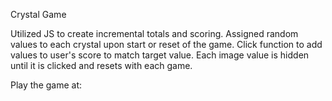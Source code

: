 Crystal Game

Utilized JS to create incremental totals and scoring. Assigned random values to each crystal upon start or reset of the game. 
Click function to add values to user's score to match target value. Each image value is hidden until it is clicked and resets with each
game. 

Play the game at: 
